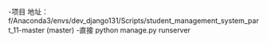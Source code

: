 -项目 地址：f/Anaconda3/envs/dev_django131/Scripts/student_management_system_part_11-master (master)
-直接  python manage.py runserver
